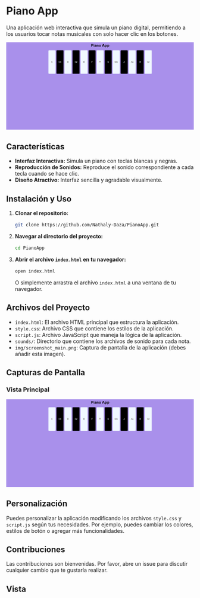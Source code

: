 # Piano App

Una aplicación web interactiva que simula un piano digital, permitiendo a los usuarios tocar notas musicales con solo hacer clic en los botones.

![Vista principal de la aplicación](./img/principal.png)

## Características

- **Interfaz Interactiva:** Simula un piano con teclas blancas y negras.
- **Reproducción de Sonidos:** Reproduce el sonido correspondiente a cada tecla cuando se hace clic.
- **Diseño Atractivo:** Interfaz sencilla y agradable visualmente.

## Instalación y Uso

1. **Clonar el repositorio:**
   ```bash
   git clone https://github.com/Nathaly-Daza/PianoApp.git
   ```

2. **Navegar al directorio del proyecto:**
   ```bash
   cd PianoApp
   ```

3. **Abrir el archivo `index.html` en tu navegador:**
   ```bash
   open index.html
   ```
   O simplemente arrastra el archivo `index.html` a una ventana de tu navegador.

## Archivos del Proyecto

- `index.html`: El archivo HTML principal que estructura la aplicación.
- `style.css`: Archivo CSS que contiene los estilos de la aplicación.
- `script.js`: Archivo JavaScript que maneja la lógica de la aplicación.
- `sounds/`: Directorio que contiene los archivos de sonido para cada nota.
- `img/screenshot_main.png`: Captura de pantalla de la aplicación (debes añadir esta imagen).

## Capturas de Pantalla

### Vista Principal

![Vista Principal](./img/principal.png)

## Personalización

Puedes personalizar la aplicación modificando los archivos `style.css` y `script.js` según tus necesidades. Por ejemplo, puedes cambiar los colores, estilos de botón o agregar más funcionalidades.

## Contribuciones

Las contribuciones son bienvenidas. Por favor, abre un issue para discutir cualquier cambio que te gustaría realizar.

## Vista

